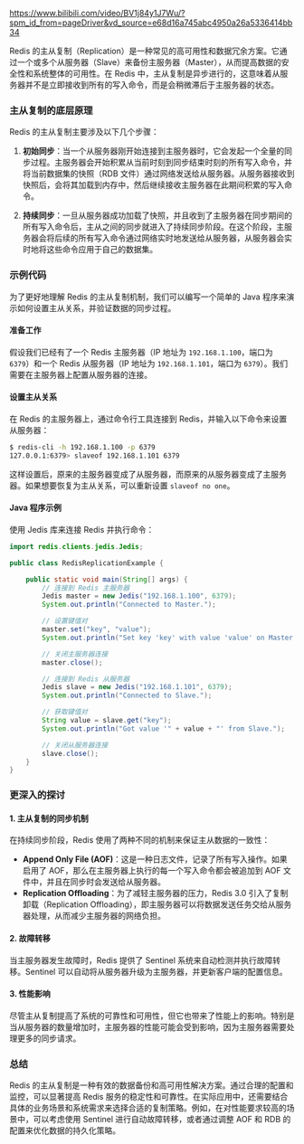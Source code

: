 https://www.bilibili.com/video/BV1j84y1J7Wu/?spm_id_from=pageDriver&vd_source=e68d16a745abc4950a26a5336414bb34

Redis 的主从复制（Replication）是一种常见的高可用性和数据冗余方案。它通过一个或多个从服务器（Slave）来备份主服务器（Master），从而提高数据的安全性和系统整体的可用性。在 Redis 中，主从复制是异步进行的，这意味着从服务器并不是立即接收到所有的写入命令，而是会稍微滞后于主服务器的状态。

### 主从复制的底层原理

Redis 的主从复制主要涉及以下几个步骤：

1. **初始同步**：当一个从服务器刚开始连接到主服务器时，它会发起一个全量的同步过程。主服务器会开始积累从当前时刻到同步结束时刻的所有写入命令，并将当前数据集的快照（RDB 文件）通过网络发送给从服务器。从服务器接收到快照后，会将其加载到内存中，然后继续接收主服务器在此期间积累的写入命令。

2. **持续同步**：一旦从服务器成功加载了快照，并且收到了主服务器在同步期间的所有写入命令后，主从之间的同步就进入了持续同步阶段。在这个阶段，主服务器会将后续的所有写入命令通过网络实时地发送给从服务器，从服务器会实时地将这些命令应用于自己的数据集。

### 示例代码

为了更好地理解 Redis 的主从复制机制，我们可以编写一个简单的 Java 程序来演示如何设置主从关系，并验证数据的同步过程。

#### 准备工作

假设我们已经有了一个 Redis 主服务器（IP 地址为 `192.168.1.100`，端口为 `6379`）和一个 Redis 从服务器（IP 地址为 `192.168.1.101`，端口为 `6379`）。我们需要在主服务器上配置从服务器的连接。

#### 设置主从关系

在 Redis 的主服务器上，通过命令行工具连接到 Redis，并输入以下命令来设置从服务器：

```bash
$ redis-cli -h 192.168.1.100 -p 6379
127.0.0.1:6379> slaveof 192.168.1.101 6379
```

这样设置后，原来的主服务器变成了从服务器，而原来的从服务器变成了主服务器。如果想要恢复为主从关系，可以重新设置 `slaveof no one`。

#### Java 程序示例

使用 Jedis 库来连接 Redis 并执行命令：

```java
import redis.clients.jedis.Jedis;

public class RedisReplicationExample {

    public static void main(String[] args) {
        // 连接到 Redis 主服务器
        Jedis master = new Jedis("192.168.1.100", 6379);
        System.out.println("Connected to Master.");

        // 设置键值对
        master.set("key", "value");
        System.out.println("Set key 'key' with value 'value' on Master.");

        // 关闭主服务器连接
        master.close();

        // 连接到 Redis 从服务器
        Jedis slave = new Jedis("192.168.1.101", 6379);
        System.out.println("Connected to Slave.");

        // 获取键值对
        String value = slave.get("key");
        System.out.println("Got value '" + value + "' from Slave.");

        // 关闭从服务器连接
        slave.close();
    }
}
```

### 更深入的探讨

#### 1. 主从复制的同步机制

在持续同步阶段，Redis 使用了两种不同的机制来保证主从数据的一致性：

- **Append Only File (AOF)**：这是一种日志文件，记录了所有写入操作。如果启用了 AOF，那么在主服务器上执行的每一个写入命令都会被追加到 AOF 文件中，并且在同步时会发送给从服务器。
- **Replication Offloading**：为了减轻主服务器的压力，Redis 3.0 引入了复制卸载（Replication Offloading），即主服务器可以将数据发送任务交给从服务器处理，从而减少主服务器的网络负担。

#### 2. 故障转移

当主服务器发生故障时，Redis 提供了 Sentinel 系统来自动检测并执行故障转移。Sentinel 可以自动将从服务器升级为主服务器，并更新客户端的配置信息。

#### 3. 性能影响

尽管主从复制提高了系统的可靠性和可用性，但它也带来了性能上的影响。特别是当从服务器的数量增加时，主服务器的性能可能会受到影响，因为主服务器需要处理更多的同步请求。

### 总结

Redis 的主从复制是一种有效的数据备份和高可用性解决方案。通过合理的配置和监控，可以显著提高 Redis 服务的稳定性和可靠性。在实际应用中，还需要结合具体的业务场景和系统需求来选择合适的复制策略。例如，在对性能要求较高的场景中，可以考虑使用 Sentinel 进行自动故障转移，或者通过调整 AOF 和 RDB 的配置来优化数据的持久化策略。
